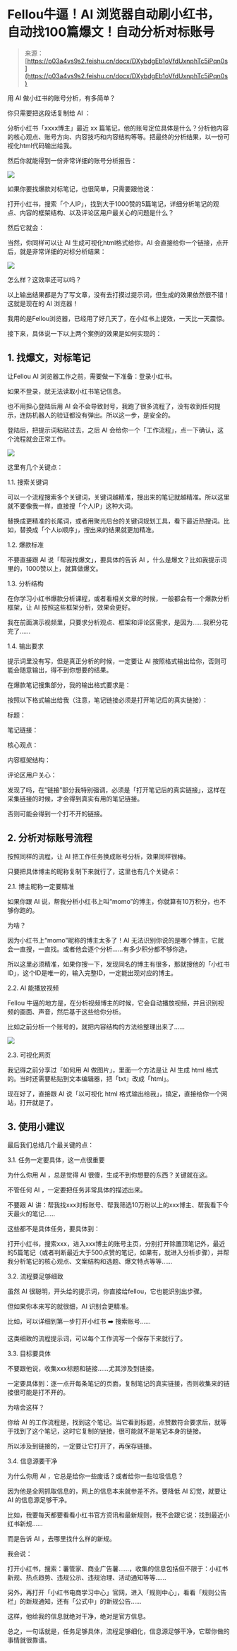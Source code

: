 # Fellou牛逼！AI 浏览器自动刷小红书，自动找100篇爆文！自动分析对标账号

> 来源：[https://p03a4vs9s2.feishu.cn/docx/DXybdgEb1oVfdUxnphTc5iPqn0s](https://p03a4vs9s2.feishu.cn/docx/DXybdgEb1oVfdUxnphTc5iPqn0s)

用 AI 做小红书的账号分析，有多简单？

你只需要把这段话复制给 AI ：

分析小红书「xxxx博主」最近 xx 篇笔记，他的账号定位具体是什么？分析他内容的核心观点、账号方向、内容技巧和内容结构等等。把最终的分析结果，以一份可视化html代码输出给我。

然后你就能得到一份非常详细的账号分析报告：

![](img/3f6d7961517152c2a87ab2937d9a8366.png)

如果你要找爆款对标笔记，也很简单，只需要跟他说：

打开小红书，搜索「个人IP」，找到大于1000赞的5篇笔记，详细分析笔记的观点、内容的框架结构、以及评论区用户最关心的问题是什么？

然后它就会：

当然，你同样可以让 AI 生成可视化html格式给你，AI 会直接给你一个链接，点开后，就是非常详细的对标分析结果：

![](img/10313d44316a78910178b5be825ff668.png)

怎么样？这效率还可以吗？

以上输出结果都是为了写文章，没有去打摸过提示词，但生成的效果依然很不错！这就是现在的 AI 浏览器！

我用的是Fellou浏览器，已经用了好几天了，在小红书上提效，一天比一天震惊。

接下来，具体说一下以上两个案例的效果是如何实现的：

## 1\. 找爆文，对标笔记

让Fellou AI 浏览器工作之前，需要做一下准备：登录小红书。

如果不登录，就无法读取小红书笔记信息。

也不用担心登陆后用 AI 会不会导致封号，我跑了很多流程了，没有收到任何提示，连防机器人的验证都没有弹出。所以这一步，是安全的。

登陆后，把提示词粘贴过去，之后 AI 会给你一个「工作流程」，点一下确认，这个流程就会正常工作。

![](img/04ca36418d55e0c40b19a7d2d8020f43.png)

这里有几个关键点：

1.1\. 搜索关键词

可以一个流程搜索多个关键词，关键词越精准，搜出来的笔记就越精准。所以这里就不要像我一样，直接搜「个人IP」这种大词。

替换成更精准的长尾词，或者用聚光后台的关键词规划工具，看下最近热搜词。比如，替换成「个人ip顺序」，搜出来的结果就更加精准。

1.2\. 爆款标准

不要直接跟 AI 说「帮我找爆文」，要具体的告诉 AI ，什么是爆文？比如我提示词里的，1000赞以上，就算做爆文。

1.3\. 分析结构

在你学习小红书爆款分析课程，或者看相关文章的时候，一般都会有一个爆款分析框架，让 AI 按照这些框架分析，效果会更好。

我在前面演示视频里，只要求分析观点、框架和评论区需求，是因为……我积分花完了……

1.4\. 输出要求

提示词里没有写，但是真正分析的时候，一定要让 AI 按照格式输出给你，否则可能会随意输出，得不到你想要的结果。

在爆款笔记搜集部分，我的输出格式要求是：

按照以下格式输出给我（注意，笔记链接必须是打开笔记后的真实链接）：

标题：

笔记链接：

核心观点：

内容框架结构：

评论区用户关心：

发现了吗，在“链接”部分我特别强调，必须是「打开笔记后的真实链接」，这样在采集链接的时候，才会得到真实有用的笔记链接。

否则可能会得到一个打不开的链接。

## 2\. 分析对标账号流程

按照同样的流程，让 AI 把工作任务换成账号分析，效果同样很棒。

只要把具体博主的昵称复制下来就行了，这里也有几个关键点：

2.1\. 博主昵称一定要精准

如果你跟 AI 说，帮我分析小红书上叫“momo”的博主，你就算有10万积分，也不够你跑的。

为啥？

因为小红书上“momo”昵称的博主太多了！AI 无法识别你说的是哪个博主，它就会一直搜，一直找。或者他会逐个分析……有多少积分都不够你造。

所以这里必须精准，如果你搜一下，发现同名的博主有很多，那就搜他的「小红书ID」，这个ID是唯一的，输入完整ID，一定能出现对应的博主。

2.2\. AI 能播放视频

Fellou 牛逼的地方是，在分析视频博主的时候，它会自动播放视频，并且识别视频的画面、声音，然后基于这些给你分析。

比如之前分析一个账号的，就把内容结构的方法给整理出来了……

![](img/589aa4ad56ee0f3af3c3f1539d5d0d18.png)

2.3\. 可视化网页

我记得之前分享过「如何用 AI 做图片」，里面一个方法是让 AI 生成 html 格式的。当时还需要粘贴到文本编辑器，把「txt」改成「html」。

现在好了，直接跟 AI 说「以可视化 html 格式输出给我」，搞定，直接给你一个网站，打开就是了。

## 3\. 使用小建议

最后我们总结几个最关键的点：

3.1\. 任务一定要具体，这一点很重要

为什么你用 AI ，总是觉得 AI 很傻，生成不到你想要的东西？关键就在这。

不管任何 AI ，一定要把任务非常具体的描述出来。

不要跟 AI 讲：帮我找xxx对标账号、帮我筛选10万粉以上的xxx博主、帮我看下今天最火的笔记……

这些都不是具体任务，要具体到：

打开小红书，搜索xxx，进入xxx博主的账号主页，分别打开除置顶笔记外，最近的5篇笔记（或者判断最近大于500点赞的笔记，如果有，就进入分析步骤），并帮我分析笔记的核心观点、文案结构和选题、爆文特点等等……

3.2\. 流程要足够细致

虽然 AI 很聪明，开头给的提示词，你直接给fellou，它也能识别出步骤。

但如果你本来写的就很细，AI 识别会更精准。

比如，可以详细到第一步打开小红书 ➡️ 搜索账号……

这类细致的流程提示词，可以每个工作流写一个保存下来就行了。

3.3\. 目标要具体

不要跟他说，收集xxx标题和链接……尤其涉及到链接。

一定要具体到：逐一点开每条笔记的页面，复制笔记的真实链接，否则收集来的链接很可能是打不开的。

为啥会这样？

你给 AI 的工作流程是，找到这个笔记。当它看到标题，点赞数符合要求后，就等于找到了这个笔记，这时它复制的链接，很可能就不是笔记本身的链接。

所以涉及到链接的，一定要让它打开了，再保存链接。

3.4\. 信息源要干净

为什么你用 AI ，它总是给你一些废话？或者给你一些垃圾信息？

因为他是全网抓取信息的，网上的信息本来就参差不齐。要降低 AI 幻觉，就要让 AI 的信息源足够干净。

比如，我要每天都要看看小红书官方资讯和最新规则，我不会跟它说：找到最近小红书新规……

而是告诉 AI ，去哪里找什么样的新规。

我会说：

打开小红书，搜索：薯管家、商业广告薯……，收集的信息包括但不限于：小红书新规、热点趋势、违规公示、违规治理、活动通知等等……

另外，再打开「小红书电商学习中心」官网，进入「规则中心」，看看「规则公告栏」的新规通知，还有「公式中」的新规公告……

这样，他给我的信息就绝对干净，绝对是官方信息。

总之，一句话就是，任务足够具体，流程足够细化，信息源足够干净，它帮你做的事情就很靠谱。